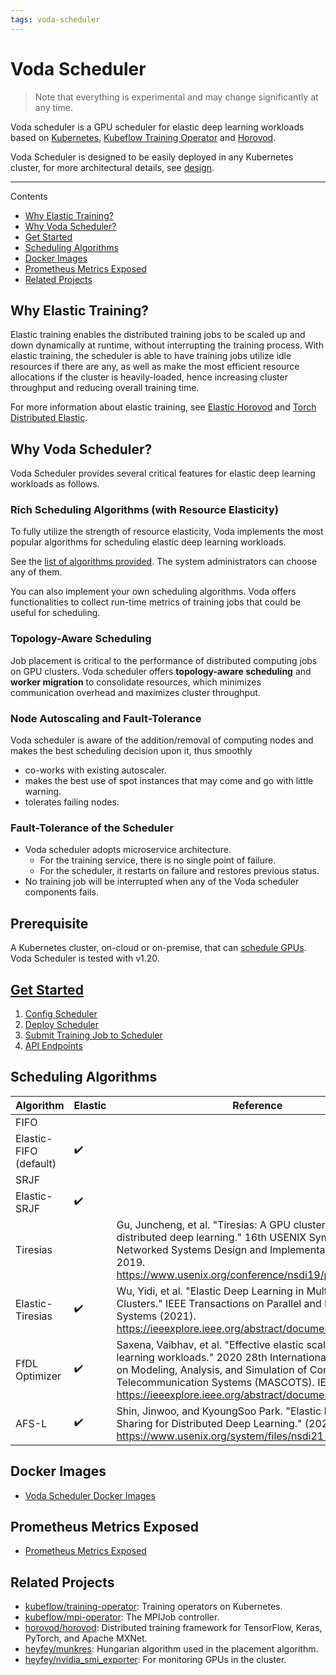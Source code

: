 ```yaml
---
tags: voda-scheduler
---
```


# Voda Scheduler

> Note that everything is experimental and may change significantly at any time.

Voda scheduler is a GPU scheduler for elastic deep learning workloads based on [Kubernetes](https://github.com/kubernetes/kubernetes), [Kubeflow Training Operator](https://github.com/kubeflow/training-operator) and [Horovod](https://github.com/horovod/horovod).


Voda Scheduler is designed to be easily deployed in any Kubernetes cluster, for more architectural details, see [design](https://github.com/heyfey/vodascheduler/blob/main/doc/design/voda-scheduler-design.md).

---

Contents
- [Why Elastic Training?](#Why-Elastic-Training?)
- [Why Voda Scheduler?](#Why-Voda-Scheduler?)
- [Get Started](#Get-Started)
- [Scheduling Algorithms](#Scheduling-Algorithms)
- [Docker Images](#Docker-Images)
- [Prometheus Metrics Exposed](#Prometheus-Metrics-Exposed)
- [Related Projects](#Related-Projects)

## Why Elastic Training?

Elastic training enables the distributed training jobs to be scaled up and down dynamically at runtime, without interrupting the training process. With elastic training, the scheduler is able to have training jobs utilize idle resources if there are any, as well as make the most efficient resource allocations if the cluster is heavily-loaded, hence increasing cluster throughput and reducing overall training time.

For more information about elastic training, see [Elastic Horovod](https://horovod.readthedocs.io/en/stable/elastic_include.html) and [Torch Distributed Elastic](https://pytorch.org/docs/stable/distributed.elastic.html).

## Why Voda Scheduler?

Voda Scheduler provides several critical features for elastic deep learning workloads as follows.

### Rich Scheduling Algorithms (with Resource Elasticity)

To fully utilize the strength of resource elasticity, Voda implements the most popular algorithms for scheduling elastic deep learning workloads.

See the [list of algorithms provided](#Scheduling-Algorithms). The system administrators can choose any of them.

You can also implement your own scheduling algorithms. Voda offers functionalities to collect run-time metrics of training jobs that could be useful for scheduling.

### Topology-Aware Scheduling

Job placement is critical to the performance of distributed computing jobs on GPU clusters. Voda scheduler offers **topology-aware scheduling** and **worker migration** to consolidate resources, which minimizes communication overhead and maximizes cluster throughput.

### Node Autoscaling and Fault-Tolerance

Voda scheduler is aware of the addition/removal of computing nodes and makes the best scheduling decision upon it, thus smoothly
- co-works with existing autoscaler.
- makes the best use of spot instances that may come and go with little warning.
- tolerates failing nodes.

### Fault-Tolerance of the Scheduler

- Voda scheduler adopts microservice architecture. 
    - For the training service, there is no single point of failure.
    - For the scheduler, it restarts on failure and restores previous status.
- No training job will be interrupted when any of the Voda scheduler components fails. 

## Prerequisite

A Kubernetes cluster, on-cloud or on-premise, that can [schedule GPUs](https://kubernetes.io/docs/tasks/manage-gpus/scheduling-gpus/). Voda Scheduler is tested with v1.20.

## [Get Started](https://github.com/heyfey/vodascheduler/blob/main/doc/get-started.md)

1. [Config Scheduler](https://github.com/heyfey/vodascheduler/blob/main/doc/get-started.md#Config-Scheduler)
2. [Deploy Scheduler](https://github.com/heyfey/vodascheduler/blob/main/doc/get-started.md#Deploy-Scheduler)
3. [Submit Training Job to Scheduler](https://github.com/heyfey/vodascheduler/blob/main/doc/get-started.md#Submit-Training-Job-to-Scheduler)
4. [API Endpoints](https://github.com/heyfey/vodascheduler/blob/main/doc/apis.md)


## Scheduling Algorithms


| Algorithm | Elastic | Reference |
| -------- | -------- | -------- |
| FIFO   |     |      |
| Elastic-FIFO (default)     | :heavy_check_mark:    |      |
| SRJF             |     |      |
| Elastic-SRJF     | :heavy_check_mark:    |      |
| Tiresias         |     | Gu, Juncheng, et al. "Tiresias: A GPU cluster manager for distributed deep learning." 16th USENIX Symposium on Networked Systems Design and Implementation (NSDI 19). 2019. https://www.usenix.org/conference/nsdi19/presentation/gu     |
| Elastic-Tiresias | :heavy_check_mark:    | Wu, Yidi, et al. "Elastic Deep Learning in Multi-Tenant GPU Clusters." IEEE Transactions on Parallel and Distributed Systems (2021). https://ieeexplore.ieee.org/abstract/document/9373916     |
| FfDL Optimizer   | :heavy_check_mark:    | Saxena, Vaibhav, et al. "Effective elastic scaling of deep learning workloads." 2020 28th International Symposium on Modeling, Analysis, and Simulation of Computer and Telecommunication Systems (MASCOTS). IEEE, 2020. https://ieeexplore.ieee.org/abstract/document/9285954     |
| AFS-L            | :heavy_check_mark:    | Shin, Jinwoo, and KyoungSoo Park. "Elastic Resource Sharing for Distributed Deep Learning." (2021) https://www.usenix.org/system/files/nsdi21-hwang.pdf     |


## Docker Images

- [Voda Scheduler Docker Images](https://github.com/heyfey/vodascheduler/tree/main/docker)

## Prometheus Metrics Exposed

- [Prometheus Metrics Exposed](https://github.com/heyfey/vodascheduler/tree/main/doc/prometheus-metrics-exposed.md)

## Related Projects

- [kubeflow/training-operator](https://github.com/kubeflow/training-operator): Training operators on Kubernetes.
- [kubeflow/mpi-operator](https://github.com/kubeflow/mpi-operator): The MPIJob controller.
- [horovod/horovod](https://github.com/horovod/horovod): Distributed training framework for TensorFlow, Keras, PyTorch, and Apache MXNet.
- [heyfey/munkres](https://github.com/heyfey/munkres): Hungarian algorithm used in the placement algorithm.
- [heyfey/nvidia_smi_exporter](https://github.com/heyfey/nvidia_smi_exporter): For monitoring GPUs in the cluster. 
